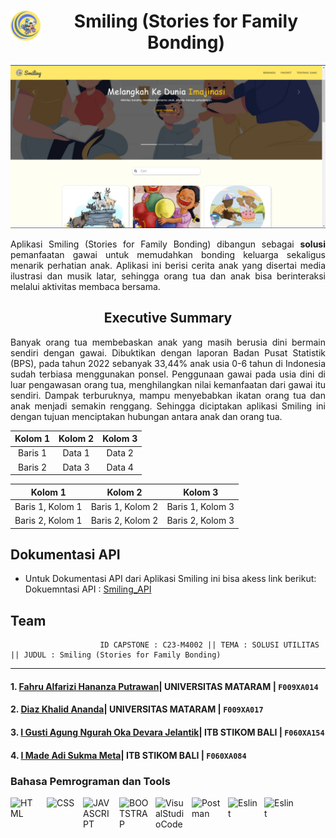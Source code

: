 <h1 align="center"> <img align="left" alt="Smiling" width="48px" height="48" src="img/logoatas.png" style="padding-right:10px;" /> Smiling (Stories for Family Bonding) </h1>

 ![img 3](img/beranda.png)
<div align="center" style="text-align: justify">
  <p>Aplikasi Smiling (Stories for Family Bonding) dibangun sebagai <b>solusi</b> pemanfaatan gawai untuk memudahkan bonding keluarga sekaligus menarik perhatian   anak. Aplikasi ini berisi cerita anak yang disertai media ilustrasi dan musik latar, sehingga orang tua dan anak bisa berinteraksi melalui aktivitas membaca       bersama.</p>
</div>

<h2 align="center"> Executive Summary </h2>
<div align="center" style="text-align: justify">
  Banyak orang tua membebaskan anak yang masih berusia dini bermain sendiri dengan gawai. Dibuktikan dengan laporan Badan Pusat Statistik (BPS), pada tahun 2022     sebanyak 33,44% anak usia 0-6 tahun di Indonesia sudah terbiasa menggunakan ponsel. Penggunaan gawai pada usia dini di luar pengawasan orang tua, menghilangkan   nilai kemanfaatan dari gawai itu sendiri. Dampak terburuknya, mampu menyebabkan ikatan orang tua dan anak menjadi semakin renggang. Sehingga diciptakan aplikasi   Smiling ini dengan tujuan menciptakan hubungan antara anak dan orang tua.
</div>

| Kolom 1    | Kolom 2    | Kolom 3    |
| :---:      | :---:      | :---:      |
| Baris 1    | Data 1     | Data 2     |
| Baris 2    | Data 3     | Data 4     |

| Kolom 1 | Kolom 2 | Kolom 3 |
| ------- | ------- | ------- |
| Baris 1, Kolom 1 | Baris 1, Kolom 2 | Baris 1, Kolom 3 |
| Baris 2, Kolom 1 | Baris 2, Kolom 2 | Baris 2, Kolom 3 |



## Dokumentasi API
* Untuk Dokumentasi API dari Aplikasi Smiling ini bisa akess link berikut: <br>
  Dokuemntasi API : [Smiling_API](https://smiling-api-docs.netlify.app/#/)


## Team
                        ID CAPSTONE : C23-M4002 || TEMA : SOLUSI UTILITAS || JUDUL : Smiling (Stories for Family Bonding)
                        
<hr>  

#### 1. [Fahru Alfarizi Hananza Putrawan](https://www.linkedin.com/in/fahru-alfarizi-hananza-putrawan-94379b26a/)| UNIVERSITAS MATARAM | `F009XA014` 

#### 2. [Diaz Khalid Ananda](https://www.linkedin.com/in/diaz-khalid-ananda-5a135a267/)| UNIVERSITAS MATARAM | `F009XA017`

#### 3. [I Gusti Agung Ngurah Oka Devara Jelantik](https://www.linkedin.com/in/okadevara/)| ITB STIKOM BALI | `F060XA154`

#### 4. [I Made Adi Sukma Meta](https://www.linkedin.com/in/adi-sukma-a5485b176/)| ITB STIKOM BALI | `F060XA084`

### Bahasa Pemrograman dan Tools
[<img align="left" alt="HTML" width="48px" height="48" src="https://img.icons8.com/color/48/html-5--v1.png" style="padding-right:10px;" />][webdev]
[<img align="left" alt="CSS" width="48px" height="48" src="https://img.icons8.com/plasticine/48/css3.png" style="padding-right:10px;" />][webdev]
[<img align="left" alt="JAVASCRIPT" width="48px" height="48" src="https://img.icons8.com/color/48/javascript--v1.png" style="padding-right:10px;" />][webdev]
[<img align="left" alt="BOOTSTRAP" width="48px" height="48" src="https://img.icons8.com/color/48/bootstrap.png" style="padding-right:10px;" />][webdev]
[<img align="left" alt="VisualStudioCode" width="48px"  height="48" src="https://img.icons8.com/color/48/visual-studio-code-2019.png" style="padding-right:10px;" />][webdev]
[<img align="left" alt="Postman" width="48px" height="48" src="https://img.icons8.com/external-tal-revivo-color-tal-revivo/48/external-postman-is-the-only-complete-api-development-environment-logo-color-tal-revivo.png" style="padding-right:10px;" />][webdev]
[<img align="left" alt="Eslint" width="48px" height="48" src="https://img.icons8.com/fluency/48/node-js.png" style="padding-right:10px;" />][webdev]
[<img align="left" alt="Eslint" width="48px" height="48" src="https://img.icons8.com/color/48/eslint.png" style="padding-right:10px;" />][webdev]

<br />
<br />

[webdev]: https://github.com/fahrual/fahrual
